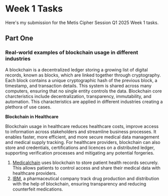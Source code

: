 # Week 1 Tasks

Here's my submission for the Metis Cipher Session Q1 2025 Week 1 tasks.

## Part One

### Real-world examples of blockchain usage in different industries
A blockchain is a decentralized ledger storing a growing list of digital records, known as blocks, which are linked together through cryptography. Each block contains a unique cryptographic hash of the previous block, a timestamp, and transaction details. This system is shared across many computers, ensuring that no single entity controls the data.
Blockchain core charcteristics include decentralization, transparency, immutability, and automation. This characteristics are applied in different industries creating a plethora of use cases.

**Blockchain in Healthcare**

Blockchain usage in healthcare reduces healthcare costs, improve access to information across stakeholders and streamline business processes. It enables faster, more efficient, and more secure medical data management and medical supply tracking. For healthcare providers, blockchain can also store and credentials, certifications and licences on a distributed ledger, supporting verification processes and mitigating any potential forgeries.
1. [Medicalchain](https://medicalchain.com/en/) uses blockchain to store patient health records securely. This allows patients to control access and share their medical data with healthcare providers.
2. [IBM](https://www.ibm.com/case-studies/global-pharmaceuticals-company), a pharmaceutical company track drug production and distribution with the help of blockchain, ensuring transparency and reducing counterfeit medications.
